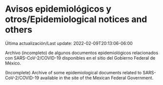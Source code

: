 # Avisos epidemiológicos y otros/Epidemiological notices and others

Última actualización/Last update: 2022-02-09T20:13:06-06:00

Archivo (incompleto) de algunos documentos epidemiológicos relacionados con SARS-CoV-2/COVID-19 disponibles en el sitio del Gobierno Federal de México.

(Incomplete) Archive of some epidemiological documents related to SARS-CoV-2/COVID-19 available in the site of the Mexican Federal Government.
